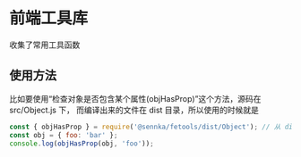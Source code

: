 <!--
 * @Author        : ryuusennka
 * @Date          : 2021-10-12 02:27:59
 * @LastEditors   : ryuusennka
 * @LastEditTime  : 2021-10-12 03:56:45
 * @FilePath      : /fetools/readme.md
 * @Description   :
-->

# 前端工具库

收集了常用工具函数

## 使用方法

比如要使用“检查对象是否包含某个属性(objHasProp)”这个方法，源码在 src/Object.js 下，
而编译出来的文件在 dist 目录，所以使用的时候就是

```js
const { objHasProp } = require('@sennka/fetools/dist/Object'); // 从 dist 下引入
const obj = { foo: 'bar' };
console.log(objHasProp(obj, 'foo'));
```
